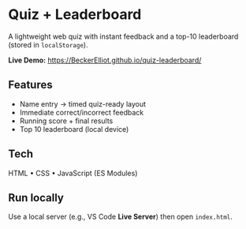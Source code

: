 # Quiz + Leaderboard

A lightweight web quiz with instant feedback and a top-10 leaderboard (stored in `localStorage`).

**Live Demo:** https://BeckerElliot.github.io/quiz-leaderboard/

## Features
- Name entry → timed quiz-ready layout
- Immediate correct/incorrect feedback
- Running score + final results
- Top 10 leaderboard (local device)

## Tech
HTML • CSS • JavaScript (ES Modules)

## Run locally
Use a local server (e.g., VS Code **Live Server**) then open `index.html`.
